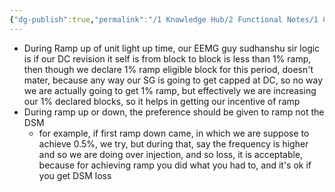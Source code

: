 ```yaml
---
{"dg-publish":true,"permalink":"/1 Knowledge Hub/2 Functional Notes/1 Career Notes/2 General Technical Notes/3 Power Plant Commerce/Grid code related/Ramp rate logic/","noteIcon":""}
---
```


- During Ramp up of unit light up time, our EEMG guy sudhanshu sir logic is if our DC revision it self is from block to block is less than 1% ramp, then though we declare 1% ramp eligible block for this period, doesn't mater, because any way our SG is going to get capped at DC, so no way we are actually going to get 1% ramp, but effectively we are increasing our 1% declared blocks, so it helps in getting our incentive of ramp
- During ramp up or down, the preference should be given to ramp not the DSM 
	-  for example, if first ramp down came, in which we are suppose to achieve 0.5%, we try, but during that, say the frequency is higher and so we are doing over injection, and so loss, it is acceptable, because for achieving ramp you did what you had to, and it's ok if you get DSM loss